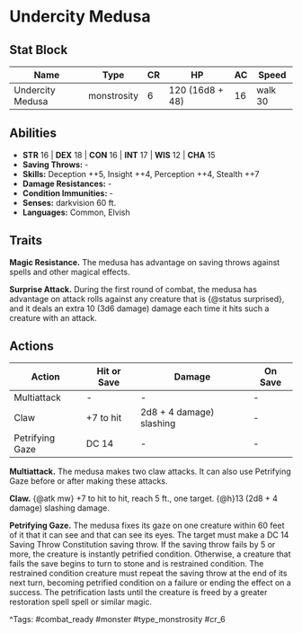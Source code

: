 # Undercity Medusa

## Stat Block

| Name | Type | CR | HP | AC | Speed |
|------|------|----|----|----|-------|
| Undercity Medusa | monstrosity | 6 | 120 (16d8 + 48) | 16 | walk 30 |

## Abilities

- **STR** 16 | **DEX** 18 | **CON** 16 | **INT** 17 | **WIS** 12 | **CHA** 15
- **Saving Throws:** -  
- **Skills:** Deception ++5, Insight ++4, Perception ++4, Stealth ++7  
- **Damage Resistances:** -  
- **Condition Immunities:** -  
- **Senses:** darkvision 60 ft.  
- **Languages:** Common, Elvish

## Traits

**Magic Resistance.** The medusa has advantage on saving throws against spells and other magical effects.

**Surprise Attack.** During the first round of combat, the medusa has advantage on attack rolls against any creature that is {@status surprised}, and it deals an extra 10 (3d6 damage) damage each time it hits such a creature with an attack.


## Actions

| Action | Hit or Save | Damage | On Save |
|--------|--------------|--------|----------|
| Multiattack | - | - | - |
| Claw | +7 to hit | 2d8 + 4 damage) slashing | - |
| Petrifying Gaze | DC 14 | - | - |

**Multiattack.** The medusa makes two claw attacks. It can also use Petrifying Gaze before or after making these attacks.

**Claw.** {@atk mw} +7 to hit to hit, reach 5 ft., one target. {@h}13 (2d8 + 4 damage) slashing damage.

**Petrifying Gaze.** The medusa fixes its gaze on one creature within 60 feet of it that it can see and that can see its eyes. The target must make a DC 14 Saving Throw Constitution saving throw. If the saving throw fails by 5 or more, the creature is instantly petrified condition. Otherwise, a creature that fails the save begins to turn to stone and is restrained condition. The restrained condition creature must repeat the saving throw at the end of its next turn, becoming petrified condition on a failure or ending the effect on a success. The petrification lasts until the creature is freed by a greater restoration spell spell or similar magic.


^Tags: #combat_ready #monster #type_monstrosity #cr_6